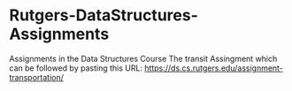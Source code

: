 # Rutgers-DataStructures-Assignments
Assignments in the Data Structures Course 
The transit Assingment which can be followed by pasting this URL: https://ds.cs.rutgers.edu/assignment-transportation/ 
